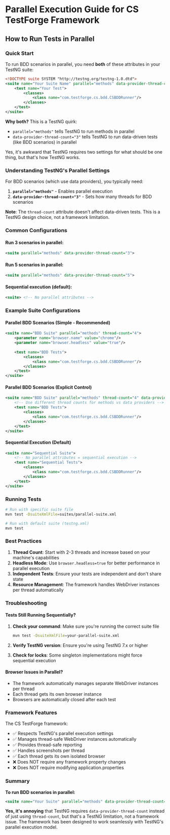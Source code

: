 # Parallel Execution Guide for CS TestForge Framework

## How to Run Tests in Parallel

### Quick Start

To run BDD scenarios in parallel, you need **both** of these attributes in your TestNG suite:

```xml
<!DOCTYPE suite SYSTEM "http://testng.org/testng-1.0.dtd">
<suite name="Your Suite Name" parallel="methods" data-provider-thread-count="3">
    <test name="Your Test">
        <classes>
            <class name="com.testforge.cs.bdd.CSBDDRunner"/>
        </classes>
    </test>
</suite>
```

**Why both?** This is a TestNG quirk:
- `parallel="methods"` tells TestNG to run methods in parallel
- `data-provider-thread-count="3"` tells TestNG to run data-driven tests (like BDD scenarios) in parallel

Yes, it's awkward that TestNG requires two settings for what should be one thing, but that's how TestNG works.

### Understanding TestNG's Parallel Settings

For BDD scenarios (which use data providers), you typically need:

1. **`parallel="methods"`** - Enables parallel execution
2. **`data-provider-thread-count="3"`** - Sets how many threads for BDD scenarios

**Note**: The `thread-count` attribute doesn't affect data-driven tests. This is a TestNG design choice, not a framework limitation.

### Common Configurations

#### Run 3 scenarios in parallel:
```xml
<suite parallel="methods" data-provider-thread-count="3">
```

#### Run 5 scenarios in parallel:
```xml
<suite parallel="methods" data-provider-thread-count="5">
```

#### Sequential execution (default):
```xml
<suite> <!-- No parallel attributes -->
```

### Example Suite Configurations

#### Parallel BDD Scenarios (Simple - Recommended)
```xml
<suite name="BDD Suite" parallel="methods" thread-count="4">
    <parameter name="browser.name" value="chrome"/>
    <parameter name="browser.headless" value="true"/>
    
    <test name="BDD Tests">
        <classes>
            <class name="com.testforge.cs.bdd.CSBDDRunner"/>
        </classes>
    </test>
</suite>
```

#### Parallel BDD Scenarios (Explicit Control)
```xml
<suite name="BDD Suite" parallel="methods" thread-count="4" data-provider-thread-count="8">
    <!-- Use different thread counts for methods vs data providers -->
    <test name="BDD Tests">
        <classes>
            <class name="com.testforge.cs.bdd.CSBDDRunner"/>
        </classes>
    </test>
</suite>
```

#### Sequential Execution (Default)
```xml
<suite name="Sequential Suite">
    <!-- No parallel attributes = sequential execution -->
    <test name="Sequential Tests">
        <classes>
            <class name="com.testforge.cs.bdd.CSBDDRunner"/>
        </classes>
    </test>
</suite>
```

### Running Tests

```bash
# Run with specific suite file
mvn test -DsuiteXmlFile=suites/parallel-suite.xml

# Run with default suite (testng.xml)
mvn test
```

### Best Practices

1. **Thread Count**: Start with 2-3 threads and increase based on your machine's capabilities
2. **Headless Mode**: Use `browser.headless=true` for better performance in parallel execution
3. **Independent Tests**: Ensure your tests are independent and don't share state
4. **Resource Management**: The framework handles WebDriver instances per thread automatically

### Troubleshooting

#### Tests Still Running Sequentially?

1. **Check your command**: Make sure you're running the correct suite file
   ```bash
   mvn test -DsuiteXmlFile=your-parallel-suite.xml
   ```

2. **Verify TestNG version**: Ensure you're using TestNG 7.x or higher

3. **Check for locks**: Some singleton implementations might force sequential execution

#### Browser Issues in Parallel?

- The framework automatically manages separate WebDriver instances per thread
- Each thread gets its own browser instance
- Browsers are automatically closed after each test

### Framework Features

The CS TestForge framework:
- ✅ Respects TestNG's parallel execution settings
- ✅ Manages thread-safe WebDriver instances automatically
- ✅ Provides thread-safe reporting
- ✅ Handles screenshots per thread
- ✅ Each thread gets its own isolated browser
- ❌ Does NOT require any framework property changes
- ❌ Does NOT require modifying application.properties

### Summary

**To run BDD scenarios in parallel:**
```xml
<suite name="Your Suite" parallel="methods" data-provider-thread-count="3">
```

**Yes, it's annoying** that TestNG requires `data-provider-thread-count` instead of just using `thread-count`, but that's a TestNG limitation, not a framework issue. The framework has been designed to work seamlessly with TestNG's parallel execution model.